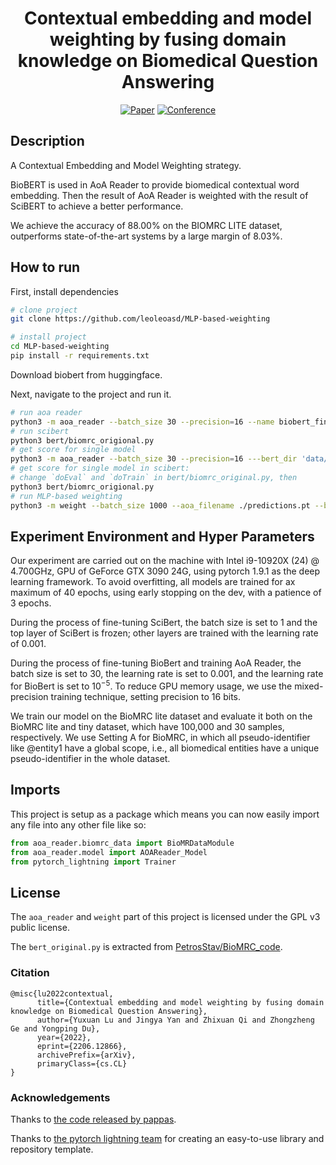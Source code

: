 <div align="center">    
<h1>Contextual embedding and model weighting by fusing domain knowledge on Biomedical Question Answering </h1>

[![Paper](http://img.shields.io/badge/arxiv-2206.12866-4b44ce.svg)](https://arxiv.org/abs/2206.12866)
[![Conference](http://img.shields.io/badge/ACMBCB-2022-4b44ce.svg)]([https://papers.nips.cc/book/advances-in-neural-information-processing-systems-31-2018](https://doi.org/10.1145/3535508.3545508))
 <!--

[![Conference](http://img.shields.io/badge/ICLR-2019-4b44ce.svg)](https://papers.nips.cc/book/advances-in-neural-information-processing-systems-31-2018)
[![Conference](http://img.shields.io/badge/AnyConference-year-4b44ce.svg)](https://papers.nips.cc/book/advances-in-neural-information-processing-systems-31-2018)  

ARXIV   
[![Paper](http://img.shields.io/badge/arxiv-math.co:1480.1111-B31B1B.svg)](https://www.nature.com/articles/nature14539)

![CI testing](https://github.com/PyTorchLightning/deep-learning-project-template/workflows/CI%20testing/badge.svg?branch=master&event=push)
-->

<!--  
Conference   
-->   
</div>
 
## Description   
A Contextual Embedding and Model Weighting strategy.

BioBERT is used in AoA Reader to provide biomedical contextual word embedding. Then the result of AoA Reader is weighted with the result of SciBERT to achieve a better performance.

We achieve the accuracy of 88.00% on the BIOMRC LITE dataset, outperforms state-of-the-art systems by a large margin of 8.03%.

## How to run   
First, install dependencies   
```bash
# clone project   
git clone https://github.com/leoleoasd/MLP-based-weighting

# install project   
cd MLP-based-weighting 
pip install -r requirements.txt
 ```
Download biobert from huggingface.

Next, navigate to the project and run it.
```bash
# run aoa reader
python3 -m aoa_reader --batch_size 30 --precision=16 --name biobert_final --bert_dir data/bert_huggingface --gpus=,1 --occ_agg=sum --tok_agg=sum
# run scibert
python3 bert/biomrc_origional.py
# get score for single model
python3 -m aoa_reader --batch_size 30 --precision=16 ---bert_dir 'data/bert_huggingface' --not_train --not_test --test_ckpt_path aoa_reader.ckpt --predict
# get score for single model in scibert:
# change `doEval` and `doTrain` in bert/biomrc_original.py, then
python3 bert/biomrc_origional.py
# run MLP-based weighting
python3 -m weight --batch_size 1000 --aoa_filename ./predictions.pt --bert_filename ./scibert_predict.pt
```

## Experiment Environment and Hyper Parameters

Our experiment are carried out on the machine with Intel i9-10920X (24) @ 4.700GHz, GPU of GeForce GTX 3090 24G, using pytorch 1.9.1 as the deep learning framework. To avoid overfitting, all models are trained for ax maximum of 40 epochs, using early stopping on the dev, with a patience of 3 epochs.

During the process of fine-tuning SciBert, the batch size is set to 1 and the top layer of SciBert is frozen; other layers are trained with the learning rate of 0.001.

During the process of fine-tuning BioBert and training AoA Reader, the batch size is set to 30, the learning rate is set to 0.001, and the learning rate for BioBert is set to $10^{-5}$. To reduce GPU memory usage, we use the mixed-precision training technique, setting precision to 16 bits.

We train our model on the BioMRC lite dataset and evaluate it both on the BioMRC lite and tiny dataset, which have 100,000 and 30 samples, respectively. We use Setting A for BioMRC, in which all pseudo-identifier like @entity1 have a global scope, i.e., all biomedical entities have a unique pseudo-identifier in the whole dataset.


## Imports
This project is setup as a package which means you can now easily import any file into any other file like so:

```python
from aoa_reader.biomrc_data import BioMRDataModule
from aoa_reader.model import AOAReader_Model
from pytorch_lightning import Trainer
```

## License
The `aoa_reader` and `weight` part of this project is licensed under the GPL v3 public license.

The `bert_original.py` is extracted from [PetrosStav/BioMRC_code](https://github.com/PetrosStav/BioMRC_code).

### Citation   
```
@misc{lu2022contextual,
      title={Contextual embedding and model weighting by fusing domain knowledge on Biomedical Question Answering}, 
      author={Yuxuan Lu and Jingya Yan and Zhixuan Qi and Zhongzheng Ge and Yongping Du},
      year={2022},
      eprint={2206.12866},
      archivePrefix={arXiv},
      primaryClass={cs.CL}
}
```

### Acknowledgements

Thanks to [the code released by pappas](https://github.com/PetrosStav/BioMRC_code).

Thanks to [the pytorch lightning team](https://www.pytorchlightning.ai/) for creating an easy-to-use library and repository template.

